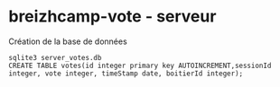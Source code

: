 breizhcamp-vote - serveur
=========================

Création de la base de données
```
sqlite3 server_votes.db
CREATE TABLE votes(id integer primary key AUTOINCREMENT,sessionId integer, vote integer, timeStamp date, boitierId integer);
```
